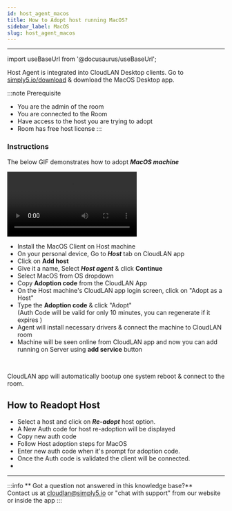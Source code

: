 ```yaml
---
id: host_agent_macos
title: How to Adopt host running MacOS?
sidebar_label: MacOS 
slug: host_agent_macos
---
```

---

import useBaseUrl from '@docusaurus/useBaseUrl';

Host Agent is integrated into CloudLAN Desktop clients. Go to [simply5.io/download](https://www.simply5.io/download) & download the MacOS Desktop app. 


:::note Prerequisite
- You are the admin of the room
- You are connected to the Room
- Have access to the host you are trying to adopt
- Room has free host license
:::

### Instructions

The below GIF demonstrates how to adopt ***MacOS machine*** 

<div className = "iframe_container">
    <video className="responsive-iframe" src={useBaseUrl("videos/how_to_add_host_and_adopt_mac.mp4")} title="Connecting to room" autoPlay="true" controls ></video>
</div>

- Install the MacOS Client on Host machine
- On your personal device, Go to ***Host*** tab on CloudLAN app
- Click on **Add host**
- Give it a name, Select ***Host agent*** & click **Continue**
- Select MacOS from OS dropdown 
- Copy **Adoption code** from the CloudLAN App
- On the Host machine's CloudLAN app login screen, click on "Adopt as a Host" 
- Type the **Adoption code** & click "Adopt" <br /> (Auth Code will be valid for only 10 minutes, you can regenerate if it expires )
- Agent will install necessary drivers & connect the machine to CloudLAN room
- Machine will be seen online from CloudLAN app and now you can add running on Server using **add service** button



<br />

CloudLAN app will automatically bootup one system reboot & connect to the room.


## How to Readopt Host

- Select a host and click on ***Re-adopt*** host option.
- A New Auth code for host re-adoption will be displayed 
- Copy new auth code 
- Follow Host adoption steps for MacOS
- Enter new auth code when it's prompt for adoption code.
- Once the Auth code is validated the client will be connected.
- 
---

:::info
 ** Got a question not answered in this knowledge base?** <br />
 Contact us at [cloudlan@simply5.io](mailto:cloudlan@simply5.io) or "chat with support" from our website or inside the app
:::